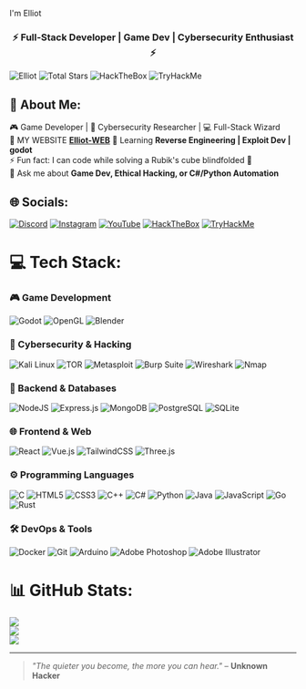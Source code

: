 I'm Elliot</h1>
<h3 align="center">⚡ Full-Stack Developer | Game Dev | Cybersecurity Enthusiast ⚡</h3>

<p align="left"> 
  <img src="https://komarev.com/ghpvc/?username=Elliot&label=Profile%20views&color=0e75b6&style=flat" alt="Elliot" /> 
  <img src="https://img.shields.io/badge/dynamic/json?label=Total%20Stars&query=%24.stars&url=https%3A%2F%2Fapi.github-star-counter.workers.dev%2Fuser%2FElliot" alt="Total Stars">
  <img src="https://img.shields.io/badge/HackTheBox-9FEF00?style=flat&logo=Hack%20The%20Box&logoColor=black" alt="HackTheBox">
  <img src="https://img.shields.io/badge/TryHackMe-212C42?style=flat&logo=TryHackMe&logoColor=white" alt="TryHackMe">
</p>

## 💫 About Me:
🎮 Game Developer | 🔐 Cybersecurity Researcher | 💻 Full-Stack Wizard<br>
🔭 MY WEBSITE **[Elliot-WEB](https://elliotv56.github.io/Elliot-WEB/)** 
🌱 Learning **Reverse Engineering | Exploit Dev | godot**<br>
⚡ Fun fact: I can code while solving a Rubik's cube blindfolded 🎲<br>
💬 Ask me about **Game Dev, Ethical Hacking, or C#/Python Automation**<br>


## 🌐 Socials:
[![Discord](https://img.shields.io/badge/Discord-%237289DA.svg?logo=discord&logoColor=white)](https://discord.gg/shabgded) 
[![Instagram](https://img.shields.io/badge/Instagram-%23E4405F.svg?logo=Instagram&logoColor=white)](https://instagram.com/mohhev.10) 
[![YouTube](https://img.shields.io/badge/YouTube-%23FF0000.svg?logo=YouTube&logoColor=white)](https://youtube.com/@fr3onty)
[![HackTheBox](https://img.shields.io/badge/HackTheBox-9FEF00?logo=Hack%20The%20Box&logoColor=black)](https://app.hackthebox.com/profile/YOUR_ID)
[![TryHackMe](https://img.shields.io/badge/TryHackMe-212C42?logo=TryHackMe&logoColor=white)](https://tryhackme.com/p/YOUR_USERNAME)

# 💻 Tech Stack:
### 🎮 Game Development
![Godot](https://img.shields.io/badge/GODOT-%23FFFFFF.svg?style=for-the-badge&logo=godot-engine)
![OpenGL](https://img.shields.io/badge/OpenGL-%23FFFFFF.svg?style=for-the-badge&logo=opengl)
![Blender](https://img.shields.io/badge/blender-%23F5792A.svg?style=for-the-badge&logo=blender&logoColor=white)

### 🔐 Cybersecurity & Hacking
![Kali Linux](https://img.shields.io/badge/Kali_Linux-557C94?style=for-the-badge&logo=kali-linux&logoColor=white)
![TOR](https://img.shields.io/badge/Tor-7D4698?style=for-the-badge&logo=Tor-Browser&logoColor=white)
![Metasploit](https://img.shields.io/badge/Metasploit-FF0000?style=for-the-badge&logo=Metasploit&logoColor=white)
![Burp Suite](https://img.shields.io/badge/Burp_Suite-FF6633?style=for-the-badge&logo=Burp-Suite&logoColor=white)
![Wireshark](https://img.shields.io/badge/Wireshark-1679A7?style=for-the-badge&logo=Wireshark&logoColor=white)
![Nmap](https://img.shields.io/badge/Nmap-FF6600?style=for-the-badge&logo=Nmap&logoColor=white)

### 💾 Backend & Databases
![NodeJS](https://img.shields.io/badge/node.js-6DA55F?style=for-the-badge&logo=node.js&logoColor=white)
![Express.js](https://img.shields.io/badge/express.js-%23404d59.svg?style=for-the-badge&logo=express&logoColor=%2361DAFB)
![MongoDB](https://img.shields.io/badge/MongoDB-%234ea94b.svg?style=for-the-badge&logo=mongodb&logoColor=white)
![PostgreSQL](https://img.shields.io/badge/PostgreSQL-316192?style=for-the-badge&logo=postgresql&logoColor=white)
![SQLite](https://img.shields.io/badge/SQLite-07405E?style=for-the-badge&logo=sqlite&logoColor=white)

### 🌐 Frontend & Web
![React](https://img.shields.io/badge/react-%2320232a.svg?style=for-the-badge&logo=react&logoColor=%2361DAFB)
![Vue.js](https://img.shields.io/badge/vuejs-%2335495e.svg?style=for-the-badge&logo=vuedotjs&logoColor=%234FC08D)
![TailwindCSS](https://img.shields.io/badge/tailwindcss-%2338B2AC.svg?style=for-the-badge&logo=tailwind-css&logoColor=white)
![Three.js](https://img.shields.io/badge/threejs-black?style=for-the-badge&logo=three.js&logoColor=white)

### ⚙️ Programming Languages
![C](https://img.shields.io/badge/c-%2300599C.svg?style=for-the-badge&logo=c&logoColor=white)
![HTML5](https://img.shields.io/badge/html5-%23E34F26.svg?style=for-the-badge&logo=html5&logoColor=white)
![CSS3](https://img.shields.io/badge/css3-%231572B6.svg?style=for-the-badge&logo=css3&logoColor=white) 
![C++](https://img.shields.io/badge/c++-%2300599C.svg?style=for-the-badge&logo=c%2B%2B&logoColor=white)
![C#](https://img.shields.io/badge/c%23-%23239120.svg?style=for-the-badge&logo=csharp&logoColor=white)
![Python](https://img.shields.io/badge/python-3670A0?style=for-the-badge&logo=python&logoColor=ffdd54)
![Java](https://img.shields.io/badge/java-%23ED8B00.svg?style=for-the-badge&logo=openjdk&logoColor=white)
![JavaScript](https://img.shields.io/badge/javascript-%23323330.svg?style=for-the-badge&logo=javascript&logoColor=%23F7DF1E)
![Go](https://img.shields.io/badge/go-%2300ADD8.svg?style=for-the-badge&logo=go&logoColor=white)
![Rust](https://img.shields.io/badge/rust-%23000000.svg?style=for-the-badge&logo=rust&logoColor=white)

### 🛠️ DevOps & Tools
![Docker](https://img.shields.io/badge/docker-%230db7ed.svg?style=for-the-badge&logo=docker&logoColor=white)
![Git](https://img.shields.io/badge/git-%23F05033.svg?style=for-the-badge&logo=git&logoColor=white)
![Arduino](https://img.shields.io/badge/-Arduino-00979D?style=for-the-badge&logo=Arduino&logoColor=white)
![Adobe Photoshop](https://img.shields.io/badge/adobe%20photoshop-%2331A8FF.svg?style=for-the-badge&logo=adobe%20photoshop&logoColor=white)
![Adobe Illustrator](https://img.shields.io/badge/adobe%20illustrator-%23FF9A00.svg?style=for-the-badge&logo=adobe%20illustrator&logoColor=white)

# 📊 GitHub Stats:
![](https://github-readme-stats.vercel.app/api?username=Elliot&theme=dark&hide_border=false&include_all_commits=false&count_private=false)<br/>
![](https://github-readme-streak-stats.herokuapp.com/?user=Elliot&theme=dark&hide_border=false)<br/>
![](https://github-readme-stats.vercel.app/api/top-langs/?username=Elliot&theme=dark&hide_border=false&include_all_commits=false&count_private=false&layout=compact)

---
> *"The quieter you become, the more you can hear."* – **Unknown Hacker**
